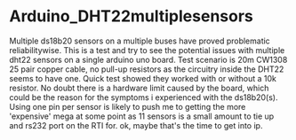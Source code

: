 # Arduino_DHT22multiplesensors

Multiple ds18b20 sensors on a multiple buses have proved problematic reliabilitywise. 
This is a test and try to see the potential issues with multiple dht22 sensors on a single arduino uno board.
Test scenario is 20m CW1308 25 pair copper cable, no pull-up resistors as the circuitry inside the DHT22 seems to have one.
Quick test showed they worked with or without a 10k resistor. 
No doubt there is a hardware limit caused by the board, which could be the reason for the symptoms i experienced with the ds18b20(s). 
Using one pin per sensor is likely to push me to getting the more 'expensive' mega at some point as 11 sensors is a small amount to tie up and rs232 port on the RTI for.
ok, maybe that's the time to get into ip.
